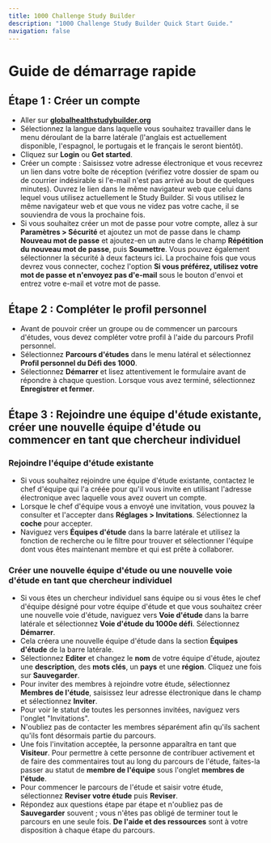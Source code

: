 ```yaml
---
title: 1000 Challenge Study Builder
description: "1000 Challenge Study Builder Quick Start Guide."
navigation: false
---
```

# Guide de démarrage rapide

## Étape 1 : Créer un compte
- Aller sur **[globalhealthstudybuilder.org](/)**
- Sélectionnez la langue dans laquelle vous souhaitez travailler dans le menu déroulant de la barre latérale (l'anglais est actuellement disponible, l'espagnol, le portugais et le français le seront bientôt).
- Cliquez sur **Login** ou **Get started**.
- Créer un compte : Saisissez votre adresse électronique et vous recevrez un lien dans votre boîte de réception (vérifiez votre dossier de spam ou de courrier indésirable si l'e-mail n'est pas arrivé au bout de quelques minutes). Ouvrez le lien dans le même navigateur web que celui dans lequel vous utilisez actuellement le Study Builder. Si vous utilisez le même navigateur web et que vous ne videz pas votre cache, il se souviendra de vous la prochaine fois.
- Si vous souhaitez créer un mot de passe pour votre compte, allez à sur **Paramètres > Sécurité** et ajoutez un mot de passe dans le champ **Nouveau mot de passe** et ajoutez-en un autre dans le champ **Répétition du nouveau mot de passe**, puis **Soumettre**. Vous pouvez également sélectionner la sécurité à deux facteurs ici. La prochaine fois que vous devrez vous connecter, cochez l'option **Si vous préférez, utilisez votre mot de passe et n'envoyez pas d'e-mail** sous le bouton d'envoi et entrez votre e-mail et votre mot de passe.

## Étape 2 : Compléter le profil personnel
- Avant de pouvoir créer un groupe ou de commencer un parcours d'études, vous devez compléter votre profil à l'aide du parcours Profil personnel.
- Sélectionnez **Parcours d'études** dans le menu latéral et sélectionnez **Profil personnel du Défi des 1000**.
- Sélectionnez **Démarrer** et lisez attentivement le formulaire avant de répondre à chaque question. Lorsque vous avez terminé, sélectionnez **Enregistrer et fermer**.

## Étape 3 : Rejoindre une équipe d'étude existante, créer une nouvelle équipe d'étude ou commencer en tant que chercheur individuel

### Rejoindre l'équipe d'étude existante
- Si vous souhaitez rejoindre une équipe d'étude existante, contactez le chef d'équipe qui l'a créée pour qu'il vous invite en utilisant l'adresse électronique avec laquelle vous avez ouvert un compte. 
- Lorsque le chef d'équipe vous a envoyé une invitation, vous pouvez la consulter et l'accepter dans **Réglages > Invitations**. Sélectionnez la **coche** pour accepter. 
- Naviguez vers **Équipes d'étude** dans la barre latérale et utilisez la fonction de recherche ou le filtre pour trouver et sélectionner l'équipe dont vous êtes maintenant membre et qui est prête à collaborer.

### Créer une nouvelle équipe d'étude ou une nouvelle voie d'étude en tant que chercheur individuel
- Si vous êtes un chercheur individuel sans équipe ou si vous êtes le chef d'équipe désigné pour votre équipe d'étude et que vous souhaitez créer une nouvelle voie d'étude, naviguez vers **Voie d'étude** dans la barre latérale et sélectionnez **Voie d'étude du 1000e défi**. Sélectionnez **Démarrer**.
- Cela créera une nouvelle équipe d'étude dans la section **Équipes d'étude** de la barre latérale. 
- Sélectionnez **Editer** et changez le **nom** de votre équipe d'étude, ajoutez une **description**, des **mots clés**, un **pays** et une **région**. Cliquez une fois sur **Sauvegarder**.
- Pour inviter des membres à rejoindre votre étude, sélectionnez **Membres de l'étude**, saisissez leur adresse électronique dans le champ et sélectionnez **Inviter**.
- Pour voir le statut de toutes les personnes invitées, naviguez vers l'onglet "Invitations".
- N'oubliez pas de contacter les membres séparément afin qu'ils sachent qu'ils font désormais partie du parcours.
- Une fois l'invitation acceptée, la personne apparaîtra en tant que **Visiteur**. Pour permettre à cette personne de contribuer activement et de faire des commentaires tout au long du parcours de l'étude, faites-la passer au statut de **membre de l'équipe** sous l'onglet **membres de l'étude**.
- Pour commencer le parcours de l'étude et saisir votre étude, sélectionnez **Reviser votre étude** puis **Reviser**.
- Répondez aux questions étape par étape et n'oubliez pas de **Sauvegarder** souvent ; vous n'êtes pas obligé de terminer tout le parcours en une seule fois. **De l'aide et des ressources** sont à votre disposition à chaque étape du parcours.

